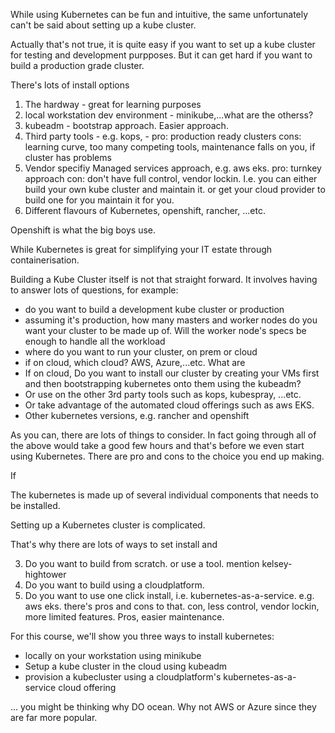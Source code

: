 While using Kubernetes can be fun and intuitive, the same unfortunately can't be said about setting up a kube cluster. 

Actually that's not true, it is quite easy if you want to set up a kube cluster for testing and development purpposes. But it can get hard if you want to build a production grade cluster.  


There's lots of install options

1. The hardway - great for learning purposes
3. local workstation dev environment - minikube,...what are the otherss?
2. kubeadm - bootstrap approach. Easier approach. 
3. Third party tools - e.g. kops, -  pro: production ready clusters cons: learning curve, too many competing tools, maintenance falls on you, if cluster has problems
4. Vendor specifiy Managed services approach, e.g. aws eks. pro: turnkey approach  con: don't have full control, vendor lockin. I.e. you can either build your own kube cluster and maintain it. or get your cloud provider to build one for you maintain it for you.  
5. Different flavours of Kubernetes, openshift, rancher, ...etc. 

Openshift is what the big boys use. 

While Kubernetes is great for simplifying your IT estate through containerisation. 

Building a Kube Cluster itself is not that straight forward. It involves having to answer lots of questions, for example:

- do you want to build a development kube cluster or production
- assuming it's production, how many masters and worker nodes do you want your cluster to be made up of. Will the worker node's specs be enough to handle all the workload
- where do you want to run your cluster, on prem or cloud
- if on cloud, which cloud? AWS, Azure,...etc. What are 
- If on cloud, Do you want to install our cluster by creating your VMs first and then bootstrapping kubernetes onto them using the kubeadm?
- Or use on the other 3rd party tools such as kops, kubespray, ...etc. 
- Or take advantage of the automated cloud offerings such as aws EKS. 
- Other kubernetes versions, e.g. rancher and openshift

As you can, there are lots of things to consider. In fact going through all of the above would take a good few hours and that's before we even start using Kubernetes. There are pro and cons to the choice you end up making. 

If 





The kubernetes is made up of several individual components that needs to be installed. 

Setting up a Kubernetes cluster is complicated. 


That's why there are lots of ways to set install and



3. Do you want to build from scratch. or use a tool. mention kelsey-hightower 
4. Do you want to build using a cloudplatform. 
5. Do you want to use one click install, i.e. kubernetes-as-a-service. e.g. aws eks. there's pros and cons to that. con, less control, vendor lockin, more limited features. Pros, easier maintenance. 


For this course, we'll show you three ways to install kubernetes:

- locally on your workstation using minikube
- Setup a kube cluster in the cloud using kubeadm
- provision a kubecluster using a cloudplatform's kubernetes-as-a-service cloud offering




... you might be thinking why DO ocean. Why not AWS or Azure since they are far more popular. 
